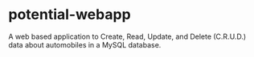# potential-webapp

A web based application to Create, Read, Update, and Delete (C.R.U.D.) data about automobiles in a MySQL database.

